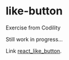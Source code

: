 # like-button

Exercise from Codility

Still work in progress...

Link [react_like_button](https://app.codility.com/programmers/trainings/8/react_like_button/).

